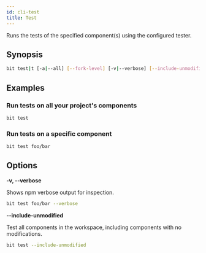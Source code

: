 ```yaml
---
id: cli-test
title: Test
---
```


Runs the tests of the specified component(s) using the configured tester.

## Synopsis

```bash
bit test|t [-a|--all] [--fork-level] [-v|--verbose] [--include-unmodified] [id]
```

## Examples

### Run tests on all your project's components

```bash
bit test
```

### Run tests on a specific component

```bash
bit test foo/bar
```

## Options

**-v, --verbose**

Shows npm verbose output for inspection.

```bash
bit test foo/bar --verbose
```

**--include-unmodified**

Test all components in the workspace, including components with no modifications.

```bash
bit test --include-unmodified
```